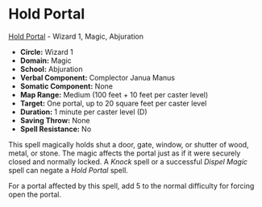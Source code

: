 # Hold Portal

[Hold Portal](/Magic/H/HoldPortal.md) - Wizard 1, Magic, Abjuration

- **Circle:** Wizard 1
- **Domain:** Magic
- **School:** Abjuration
- **Verbal Component:** Complector Janua Manus
- **Somatic Component:** None
- **Map Range:** Medium (100 feet + 10 feet per caster level)
- **Target:** One portal, up to 20 square feet per caster level
- **Duration:** 1 minute per caster level (D)
- **Saving Throw:** None
- **Spell Resistance:** No

This spell magically holds shut a door, gate, window, or shutter of wood, metal, or stone. The magic affects the portal just as if it were securely closed and normally locked. A *Knock* spell or a successful *Dispel Magic* spell can negate a *Hold Portal* spell.

For a portal affected by this spell, add 5 to the normal difficulty for forcing open the portal.
